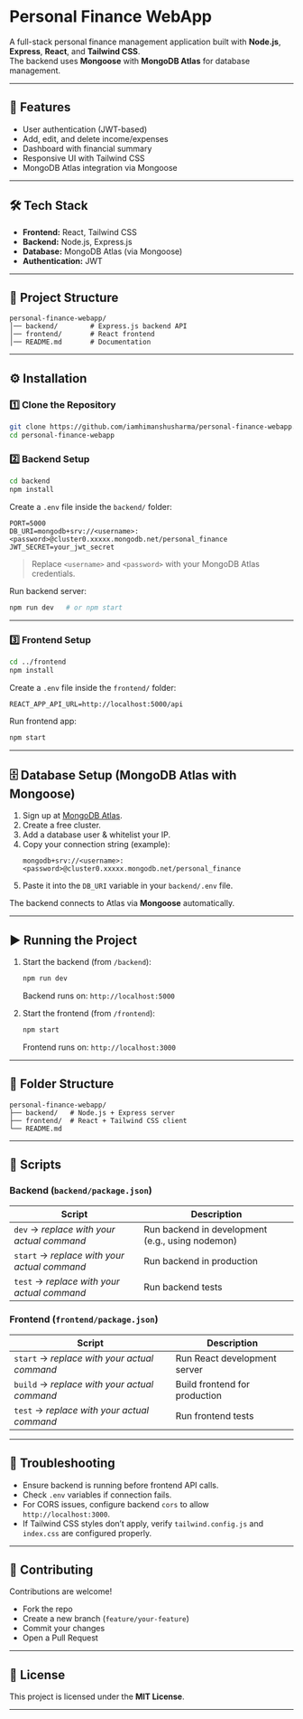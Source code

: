 # Personal Finance WebApp

A full-stack personal finance management application built with **Node.js**, **Express**, **React**, and **Tailwind CSS**.  
The backend uses **Mongoose** with **MongoDB Atlas** for database management.

---

## 🚀 Features
- User authentication (JWT-based)
- Add, edit, and delete income/expenses
- Dashboard with financial summary
- Responsive UI with Tailwind CSS
- MongoDB Atlas integration via Mongoose

---

## 🛠️ Tech Stack
- **Frontend:** React, Tailwind CSS
- **Backend:** Node.js, Express.js
- **Database:** MongoDB Atlas (via Mongoose)
- **Authentication:** JWT

---

## 📂 Project Structure
```
personal-finance-webapp/
│── backend/        # Express.js backend API
│── frontend/       # React frontend
│── README.md       # Documentation
```

---

## ⚙️ Installation

### 1️⃣ Clone the Repository
```bash
git clone https://github.com/iamhimanshusharma/personal-finance-webapp.git
cd personal-finance-webapp
```

### 2️⃣ Backend Setup
```bash
cd backend
npm install
```

Create a `.env` file inside the `backend/` folder:

```env
PORT=5000
DB_URI=mongodb+srv://<username>:<password>@cluster0.xxxxx.mongodb.net/personal_finance
JWT_SECRET=your_jwt_secret
```

> Replace `<username>` and `<password>` with your MongoDB Atlas credentials.

Run backend server:
```bash
npm run dev   # or npm start
```

---

### 3️⃣ Frontend Setup
```bash
cd ../frontend
npm install
```

Create a `.env` file inside the `frontend/` folder:

```env
REACT_APP_API_URL=http://localhost:5000/api
```

Run frontend app:
```bash
npm start
```

---

## 🗄️ Database Setup (MongoDB Atlas with Mongoose)

1. Sign up at [MongoDB Atlas](https://www.mongodb.com/cloud/atlas).
2. Create a free cluster.
3. Add a database user & whitelist your IP.
4. Copy your connection string (example):
   ```
   mongodb+srv://<username>:<password>@cluster0.xxxxx.mongodb.net/personal_finance
   ```
5. Paste it into the `DB_URI` variable in your `backend/.env` file.

The backend connects to Atlas via **Mongoose** automatically.

---

## ▶️ Running the Project

1. Start the backend (from `/backend`):
   ```bash
   npm run dev
   ```
   Backend runs on: `http://localhost:5000`

2. Start the frontend (from `/frontend`):
   ```bash
   npm start
   ```
   Frontend runs on: `http://localhost:3000`

---

## 📂 Folder Structure

```
personal-finance-webapp/
├── backend/   # Node.js + Express server
├── frontend/  # React + Tailwind CSS client
└── README.md
```

---

## 📜 Scripts

### Backend (`backend/package.json`)
| Script | Description |
|--------|-------------|
| `dev` → *replace with your actual command* | Run backend in development (e.g., using nodemon) |
| `start` → *replace with your actual command* | Run backend in production |
| `test` → *replace with your actual command* | Run backend tests |

### Frontend (`frontend/package.json`)
| Script | Description |
|--------|-------------|
| `start` → *replace with your actual command* | Run React development server |
| `build` → *replace with your actual command* | Build frontend for production |
| `test` → *replace with your actual command* | Run frontend tests |

---

## 🔧 Troubleshooting
- Ensure backend is running before frontend API calls.  
- Check `.env` variables if connection fails.  
- For CORS issues, configure backend `cors` to allow `http://localhost:3000`.  
- If Tailwind CSS styles don’t apply, verify `tailwind.config.js` and `index.css` are configured properly.  

---

## 🤝 Contributing
Contributions are welcome!  
- Fork the repo  
- Create a new branch (`feature/your-feature`)  
- Commit your changes  
- Open a Pull Request  

---

## 📜 License
This project is licensed under the **MIT License**.

---
